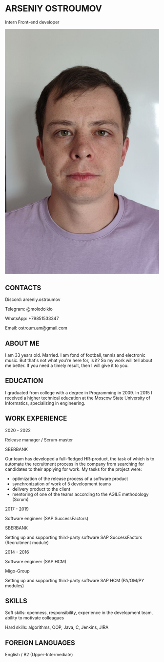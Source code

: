 # ARSENIY OSTROUMOV


Intern Front-end developer


![photo](\img\arseniy-photo.jpg)


## CONTACTS


Discord: arseniy.ostroumov


Telegram: @molodoikio


WhatsApp: +79851533347


Email: ostroum.am@gmail.com


## ABOUT ME


I am 33 years old. Married. I am fond of football, tennis and electronic music. But that's not what you're here for, is it? So my work will tell about me better. If you need a timely result, then I will give it to you.


## EDUCATION


I graduated from college with a degree in Programming in 2009. In 2015 I received a higher technical education at the Moscow State University of Informatics, specializing in engineering.



## WORK EXPERIENCE


2020 - 2022


Release manager / Scrum-master


SBERBANK


Our team has developed a full-fledged HR-product, the task of which is to automate the recruitment process in the company from searching for candidates to their applying for work. My tasks for the project were:
* optimization of the release process of a software product
* synchronization of work of 5 development teams
* delivery product to the client
* mentoring of one of the teams according to the AGILE methodology (Scrum)


2017 - 2019


Software engineer (SAP SuccessFactors)


SBERBANK


Setting up and supporting third-party software SAP SuccessFactors (Recruitment module)




2014 - 2016


Software engineer (SAP HCM)


Migo-Group


Setting up and supporting third-party software SAP HCM (PA/OM/PY modules)


## SKILLS


Soft skills: openness, responsibility, experience in the development team, ability to motivate colleagues


Hard skills: algorithms, OOP, Java, C, Jenkins, JIRA


## FOREIGN LANGUAGES


English / B2 (Upper-Intermediate)






